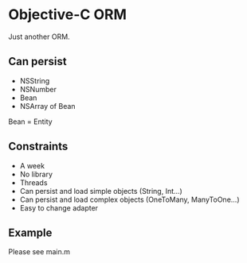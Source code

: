 Objective-C ORM
===============

Just another ORM.

## Can persist

* NSString
* NSNumber
* Bean
* NSArray of Bean

Bean = Entity

## Constraints

* A week
* No library
* Threads
* Can persist and load simple objects (String, Int...)
* Can persist and load complex objects (OneToMany, ManyToOne...)
* Easy to change adapter

## Example

Please see main.m